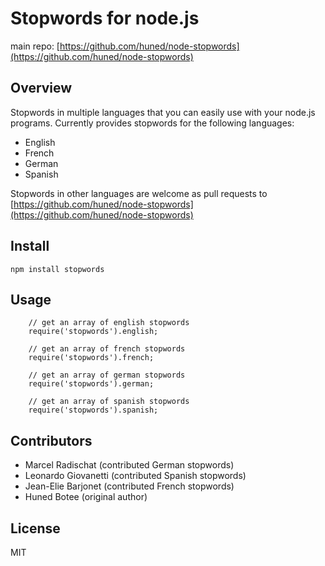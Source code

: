 # Stopwords for node.js #

main repo: [https://github.com/huned/node-stopwords](https://github.com/huned/node-stopwords)

## Overview ##

Stopwords in multiple languages that you can easily use with your node.js
programs. Currently provides stopwords for the following languages:

* English
* French
* German
* Spanish

Stopwords in other languages are welcome as pull requests to
[https://github.com/huned/node-stopwords](https://github.com/huned/node-stopwords)

## Install ##

    npm install stopwords

## Usage ##
```es6
    // get an array of english stopwords
    require('stopwords').english;
    
    // get an array of french stopwords
    require('stopwords').french;

    // get an array of german stopwords
    require('stopwords').german;

    // get an array of spanish stopwords
    require('stopwords').spanish;
```
## Contributors

* Marcel Radischat (contributed German stopwords)
* Leonardo Giovanetti (contributed Spanish stopwords)
* Jean-Elie Barjonet (contributed French stopwords)
* Huned Botee (original author)

## License ##

MIT
